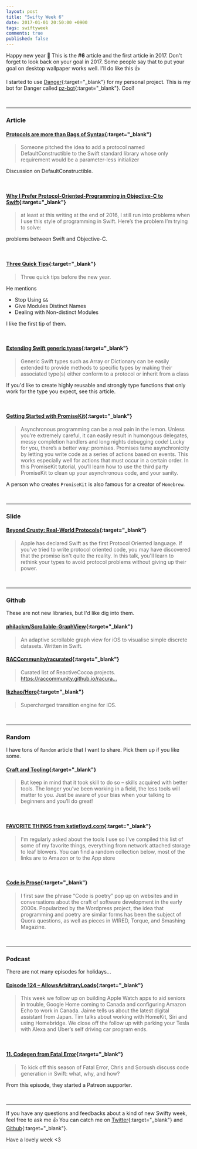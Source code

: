 ```yaml
---
layout: post
title: "Swifty Week 6"
date: 2017-01-01 20:50:00 +0900
tags: swiftyweek
comments: true
published: false
---
```


Happy new year :confetti_ball: This is the **#6** article and the first article in 2017. Don't forget to look back on your goal in 2017. Some people say that to put your goal on desktop wallpaper works well. I'll do like this :+1:

I started to use [Danger](http://danger.systems/index.html){:target="_blank"} for my personal project. This is my bot for Danger called [pz-bot](https://github.com/pz-bot){:target="_blank"}. Cool!

<br>

---

### Article

#### [Protocols are more than Bags of Syntax](https://oleb.net/blog/2016/12/protocols-have-semantics/){:target="_blank"}

> Someone pitched the idea to add a protocol named DefaultConstructible to the Swift standard library whose only requirement would be a parameter-less initializer

Discussion on DefaultConstructible.

<br>

#### [Why I Prefer Protocol-Oriented-Programming in Objective-C to Swift](http://inessential.com/2016/12/30/why_i_prefer_protocol-oriented-programmi){:target="_blank"}

> at least at this writing at the end of 2016, I still run into problems when I use this style of programming in Swift. Here’s the problem I’m trying to solve:

problems between Swift and Objective-C.

<br>

#### [Three Quick Tips](http://www.figure.ink/blog/2016/12/30/brlc8hxfkulf0dm23uk1t1wz0vv45h){:target="_blank"}

> Three quick tips before the new year.

He mentions  

- Stop Using `&&`  
- Give Modules Distinct Names  
- Dealing with Non-distinct Modules  

I like the first tip of them.

<br>

#### [Extending Swift generic types](http://www.marisibrothers.com/2016/03/extending-swift-generic-types.html){:target="_blank"}

> Generic Swift types such as Array or Dictionary can be easily extended to provide methods to specific types by making their associated type(s) either conform to a protocol or inherit from a class

If you'd like to create highly reusable and strongly type functions that only work for the type you expect, see this article.

<br>

#### [Getting Started with PromiseKit](https://www.raywenderlich.com/145683/getting-started-promises-promisekit){:target="_blank"}

> Asynchronous programming can be a real pain in the lemon. Unless you’re extremely careful, it can easily result in humongous delegates, messy completion handlers and long nights debugging code! Lucky for you, there’s a better way: promises. Promises tame asynchronicity by letting you write code as a series of actions based on events. This works especially well for actions that must occur in a certain order. In this PromiseKit tutorial, you’ll learn how to use the third party PromiseKit to clean up your asynchronous code, and your sanity.

A person who creates `PromiseKit` is also famous for a creator of `Homebrew`.

<br>

---

### Slide

#### [Beyond Crusty: Real-World Protocols](http://www.thedotpost.com/2016/01/rob-napier-beyond-crusty-real-world-protocols){:target="_blank"}

> Apple has declared Swift as the first Protocol Oriented language. If you've tried to write protocol oriented code, you may have discovered that the promise isn't quite the reality. In this talk, you'll learn to rethink your types to avoid protocol problems without giving up their power.

<br>

---

### Github

These are not new libraries, but I'd like dig into them.

#### [philackm/Scrollable-GraphView](https://github.com/philackm/Scrollable-GraphView){:target="_blank"}

> An adaptive scrollable graph view for iOS to visualise simple discrete datasets. Written in Swift.

#### [RACCommunity/racurated](https://github.com/RACCommunity/racurated){:target="_blank"}

> Curated list of ReactiveCocoa projects. https://raccommunity.github.io/racura…

#### [lkzhao/Hero](https://github.com/lkzhao/Hero){:target="_blank"}

> Supercharged transition engine for iOS.

<br>

---

### Random

I have tons of `Random` article that I want to share. Pick them up if you like some.

#### [Craft and Tooling](https://ashfurrow.com/blog/craft-and-tooling/){:target="_blank"}

> But keep in mind that it took skill to do so – skills acquired with better tools. The longer you’ve been working in a field, the less tools will matter to you. Just be aware of your bias when your talking to beginners and you’ll do great!

<br>

#### [FAVORITE THINGS from katiefloyd.com](https://katiefloyd.com/favorite-things/){:target="_blank"}

> I'm regularly asked about the tools I use so I've compiled this list of some of my favorite things, everything from network attached storage to leaf blowers. You can find a random collection below, most of the links are to Amazon or to the App store

<br>

#### [Code is Prose](http://matthewbischoff.com/code-is-prose/){:target="_blank"}

> I first saw the phrase “Code is poetry” pop up on websites and in conversations about the craft of software development in the early 2000s. Popularized by the Wordpress project, the idea that programming and poetry are similar forms has been the subject of Quora questions, as well as pieces in WIRED, Torque, and Smashing Magazine.

<br>

---

### Podcast

There are not many episodes for holidays...

#### [Episode 124 – AllowsArbitraryLoads](http://mtjc.fm/episode-124-allowsarbitraryloads/){:target="_blank"}

> This week we follow up on building Apple Watch apps to aid seniors in trouble, Google Home coming to Canada and configuring Amazon Echo to work in Canada. Jaime tells us about the latest digital assistant from Japan. Tim talks about working with HomeKit, Siri and using Homebridge. We close off the follow up with parking your Tesla with Alexa and Uber’s self driving car program ends.

<br>

#### [11. Codegen from Fatal Error](https://fatalerror.fm/episodes/2017/1/2/11-codegen){:target="_blank"}

> To kick off this season of Fatal Error, Chris and Soroush discuss code generation in Swift: what, why, and how?

From this episode, they started a Patreon supporter.

<br>

---

If you have any questions and feedbacks about a kind of new Swifty week, feel free to ask me :+1:
You can catch me on [Twitter](https://twitter.com/pixyzehn){:target="_blank"} and [Github](https://github.com/pixyzehn){:target="_blank"}.

Have a lovely week <3
